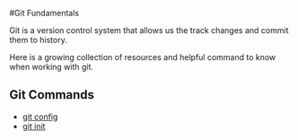 #Git Fundamentals

Git is a version control system that allows us the track changes and commit them to history.

Here is a growing collection of resources and helpful command to know when working with git.

## Git Commands
- [git config](./commands/Config.md)
- [git init](./commands/Init.md)


